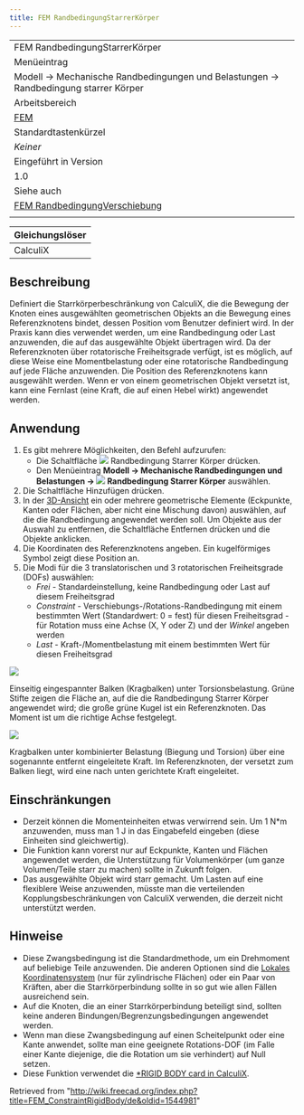 ```yaml
---
title: FEM RandbedingungStarrerKörper
---
```

|  |
| --- |
| FEM RandbedingungStarrerKörper |
| Menüeintrag |
| Modell → Mechanische Randbedingungen und Belastungen → Randbedingung starrer Körper |
| Arbeitsbereich |
| [FEM](/FEM_Workbench/de "FEM Workbench/de") |
| Standardtastenkürzel |
| *Keiner* |
| Eingeführt in Version |
| 1.0 |
| Siehe auch |
| [FEM RandbedingungVerschiebung](/FEM_ConstraintDisplacement/de "FEM ConstraintDisplacement/de") |
|  |

| Gleichungslöser |
| --- |
| CalculiX |

## Beschreibung

Definiert die Starrkörperbeschränkung von CalculiX, die die Bewegung der Knoten eines ausgewählten geometrischen Objekts an die Bewegung eines Referenzknotens bindet, dessen Position vom Benutzer definiert wird. In der Praxis kann dies verwendet werden, um eine Randbedingung oder Last anzuwenden, die auf das ausgewählte Objekt übertragen wird. Da der Referenzknoten über rotatorische Freiheitsgrade verfügt, ist es möglich, auf diese Weise eine Momentbelastung oder eine rotatorische Randbedingung auf jede Fläche anzuwenden. Die Position des Referenzknotens kann ausgewählt werden. Wenn er von einem geometrischen Objekt versetzt ist, kann eine Fernlast (eine Kraft, die auf einen Hebel wirkt) angewendet werden.

## Anwendung

1. Es gibt mehrere Möglichkeiten, den Befehl aufzurufen:
   * Die Schaltfläche ![](/images/FEM_ConstraintRigidBody.svg) Randbedingung Starrer Körper drücken.
   * Den Menüeintrag **Modell → Mechanische Randbedingungen und Belastungen → ![](/images/FEM_ConstraintRigidBody.svg) Randbedingung Starrer Körper** auswählen.
2. Die Schaltfläche Hinzufügen drücken.
3. In der [3D-Ansicht](/3D_view/de "3D view/de") ein oder mehrere geometrische Elemente (Eckpunkte, Kanten oder Flächen, aber nicht eine Mischung davon) auswählen, auf die die Randbedingung angewendet werden soll. Um Objekte aus der Auswahl zu entfernen, die Schaltfläche Entfernen drücken und die Objekte anklicken.
4. Die Koordinaten des Referenzknotens angeben. Ein kugelförmiges Symbol zeigt diese Position an.
5. Die Modi für die 3 translatorischen und 3 rotatorischen Freiheitsgrade (DOFs) auswählen:
   * *Frei* - Standardeinstellung, keine Randbedingung oder Last auf diesem Freiheitsgrad
   * *Constraint* - Verschiebungs-/Rotations-Randbedingung mit einem bestimmten Wert (Standardwert: 0 = fest) für diesen Freiheitsgrad - für Rotation muss eine Achse (X, Y oder Z) und der *Winkel* angeben werden
   * *Last* - Kraft-/Momentbelastung mit einem bestimmten Wert für diesen Freiheitsgrad

![](/images/FEM_rigid_body_torsion.PNG)

Einseitig eingespannter Balken (Kragbalken) unter Torsionsbelastung. Grüne Stifte zeigen die Fläche an, auf die die Randbedingung Starrer Körper angewendet wird; die große grüne Kugel ist ein Referenzknoten. Das Moment ist um die richtige Achse festgelegt.

![](/images/FEM_rigid_body_bending_and_torsion.PNG)

Kragbalken unter kombinierter Belastung (Biegung und Torsion) über eine sogenannte entfernt eingeleitete Kraft. Im Referenzknoten, der versetzt zum Balken liegt, wird eine nach unten gerichtete Kraft eingeleitet.

## Einschränkungen

* Derzeit können die Momenteinheiten etwas verwirrend sein. Um 1 N\*m anzuwenden, muss man 1 J in das Eingabefeld eingeben (diese Einheiten sind gleichwertig).
* Die Funktion kann vorerst nur auf Eckpunkte, Kanten und Flächen angewendet werden, die Unterstützung für Volumenkörper (um ganze Volumen/Teile starr zu machen) sollte in Zukunft folgen.
* Das ausgewählte Objekt wird starr gemacht. Um Lasten auf eine flexiblere Weise anzuwenden, müsste man die verteilenden Kopplungsbeschränkungen von CalculiX verwenden, die derzeit nicht unterstützt werden.

## Hinweise

* Diese Zwangsbedingung ist die Standardmethode, um ein Drehmoment auf beliebige Teile anzuwenden. Die anderen Optionen sind die [Lokales Koordinatensystem](/FEM_ConstraintTransform/de "FEM ConstraintTransform/de") (nur für zylindrische Flächen) oder ein Paar von Kräften, aber die Starrkörperbindung sollte in so gut wie allen Fällen ausreichend sein.
* Auf die Knoten, die an einer Starrkörperbindung beteiligt sind, sollten keine anderen Bindungen/Begrenzungsbedingungen angewendet werden.
* Wenn man diese Zwangsbedingung auf einen Scheitelpunkt oder eine Kante anwendet, sollte man eine geeignete Rotations-DOF (im Falle einer Kante diejenige, die die Rotation um sie verhindert) auf Null setzen.
* Diese Funktion verwendet die [\*RIGID BODY card in CalculiX](https://web.mit.edu/calculix_v2.7/CalculiX/ccx_2.7/doc/ccx/node236.html).

Retrieved from "<http://wiki.freecad.org/index.php?title=FEM_ConstraintRigidBody/de&oldid=1544981>"